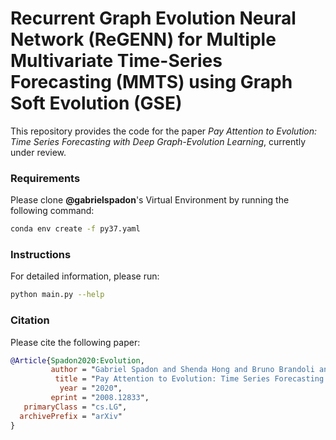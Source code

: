 # Recurrent Graph Evolution Neural Network (ReGENN) for Multiple Multivariate Time-Series Forecasting (MMTS) using Graph Soft Evolution (GSE)

This repository provides the code for the paper *Pay Attention to Evolution: Time Series Forecasting with Deep Graph-Evolution Learning*, currently under review.

### Requirements

Please clone **@gabrielspadon**'s Virtual Environment by running the following command:

```bash
conda env create -f py37.yaml
```

### Instructions

For detailed information, please run:

```bash
python main.py --help
```

### Citation

Please cite the following paper:

```bibtex
@Article{Spadon2020:Evolution,
         author = "Gabriel Spadon and Shenda Hong and Bruno Brandoli and Stan Matwin and Jose F. Rodrigues-Jr and Jimeng Sun",
          title = "Pay Attention to Evolution: Time Series Forecasting with Deep Graph-Evolution Learning",
           year = "2020",
         eprint = "2008.12833",
   primaryClass = "cs.LG",
  archivePrefix = "arXiv"
}
```

